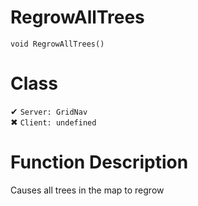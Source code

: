 # RegrowAllTrees
```
void RegrowAllTrees()
```
# Class
✔ `Server: GridNav`  
✖ `Client: undefined`  

# Function Description
Causes all trees in the map to regrow
